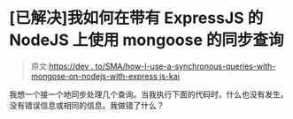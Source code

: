 # [已解决]我如何在带有 ExpressJS 的 NodeJS 上使用 mongoose 的同步查询

> 原文:[https://dev . to/SMA/how-I-use-a-synchronous-queries-with-mongose-on-nodejs-with-express js-kai](https://dev.to/sma/how-i-use-a-synchronous-queries-with-mongoose-on-nodejs-with-expressjs-kai)

我想一个接一个地同步处理几个查询。当我执行下面的代码时，什么也没有发生。没有错误信息或相同的信息。我做错了什么？
